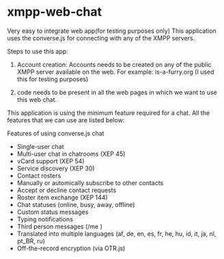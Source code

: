 xmpp-web-chat
=============

Very easy to integrate web app(for testing purposes only)
This application uses the converse.js for connecting with any of the XMPP servers.

Steps to use this app:

1) Account creation: Accounts needs to be created on any of the public XMPP server available on the web.
For example: is-a-furry.org (I used this for testing purposes)

2) code needs to be present in all the web pages in which we want to use this web chat.

This application is using the minimum feature required for a chat. All the features that we can use are listed below:

Features of using converse.js chat
* Single-user chat
* Multi-user chat in chatrooms (XEP 45)
* vCard support (XEP 54)
* Service discovery (XEP 30)
* Contact rosters
* Manually or automically subscribe to other contacts
* Accept or decline contact requests
* Roster item exchange (XEP 144)
* Chat statuses (online, busy, away, offline)
* Custom status messages
* Typing notifications
* Third person messages (/me )
* Translated into multiple languages (af, de, en, es, fr, he, hu, id, it, ja, nl, pt_BR, ru)
* Off-the-record encryption (via OTR.js)